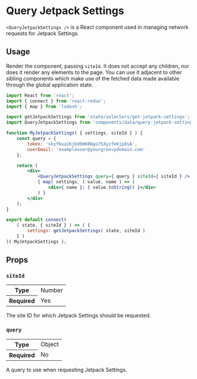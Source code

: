 # Query Jetpack Settings

`<QueryJetpackSettings />` is a React component used in managing network requests for Jetpack Settings.

## Usage

Render the component, passing `siteId`. It does not accept any children, nor does it render any elements to the page. You can use it adjacent to other sibling components which make use of the fetched data made available through the global application state.

```jsx
import React from 'react';
import { connect } from 'react-redux';
import { map } from 'lodash';

import getJetpackSettings from 'state/selectors/get-jetpack-settings';
import QueryJetpackSettings from 'components/data/query-jetpack-settings';

function MyJetpackSettings( { settings, siteId } ) {
	const query = {
		token: 'skyfKuaiKjbd8mK0Ngo75XyzfeKjp8sA',
		userEmail: 'exampleuser@yourgroovydomain.com'
	};

	return (
		<div>
			<QueryJetpackSettings query={ query } siteId={ siteId } />
			{ map( settings, ( value, name ) => (
				<div>{ name }: { value.toString() }</div>
			) }
		</div>
	);
}

export default connect(
	( state, { siteId } ) => ( {
		settings: getJetpackSettings( state, siteId )
	} )
)( MyJetpackSettings );
```

## Props

### `siteId`

<table>
	<tr><th>Type</th><td>Number</td></tr>
	<tr><th>Required</th><td>Yes</td></tr>
</table>

The site ID for which Jetpack Settings should be requested.

### `query`

<table>
	<tr><th>Type</th><td>Object</td></tr>
	<tr><th>Required</th><td>No</td></tr>
</table>

A query to use when requesting Jetpack Settings.
